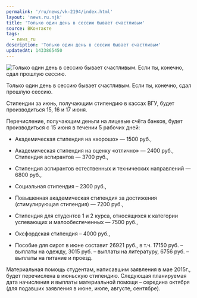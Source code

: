 ```yaml
---
permalink: '/ru/news/vk-2194/index.html'
layout: 'news.ru.njk'
title: 'Только один день в сессию бывает счастливым'
source: ВКонтакте
tags:
  - news_ru
description: 'Только один день в сессию бывает счастливым'
updatedAt: 1433865450
---
```

![Только один день в сессию бывает счастливым. Если ты, конечно, сдал прошлую сессию.](https://sun9-46.userapi.com/impf/c628127/v628127484/5793/PZFk3Z2J3SU.jpg?size=480x360&quality=96&proxy=1&sign=3a87287a268656c1ed169bde230c2960&c_uniq_tag=GiOE1ANBVS_dWftuywsnYhzMcoRfymEY0AUvZ_eZpkQ&type=album)

Только один день в сессию бывает счастливым. Если ты, конечно, сдал прошлую сессию.

Стипендии за июнь, получающим стипендию в кассах ВГУ, будет производиться 15, 16 и 17 июня.

Перечисление, получающим деньги на лицевые счёта банков, будет производиться с 15 июня в течении 5 рабочих дней:

- Академическая стипендия на «хорошо» — 1500 руб.,
- Академическая стипендия на оценку «отлично» — 2400 руб.,
Стипендия аспирантов — 3700 руб.,
- Стипендия аспирантов естественных и технических направлений — 6800 руб.,
- Социальная стипендия – 2300 руб.,

- Повышенная академическая стипендия за достижения (стимулирующая стипендия) — 7200 руб.,
- Стипендия для студентов 1 и 2 курса, относящихся к категории успевающих и малообеспеченных — 7500 руб.,
- Оксфордская стипендия – 4000 руб.,
- Пособие для сирот в июне составит 26921 руб., в т.ч. 17150 руб. – выплаты на одежду, 3015 руб. – выплаты на литературу, 6756 руб. – выплаты на питание и проезд.

Материальная помощь студентам, написавшим заявления в мае 2015г., будет перечислена в июньскую стипендию. Следующая планируемая дата начисления и выплаты материальной помощи – середина октября (для подавших заявления в июне, июле, августе, сентябре).
